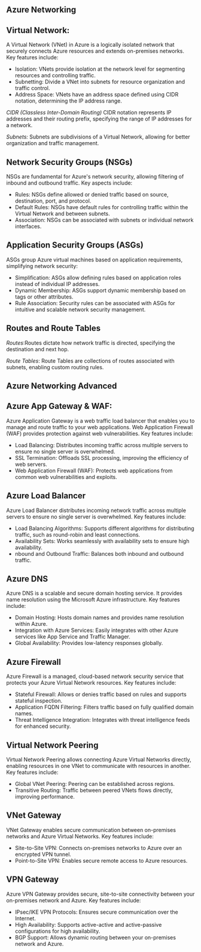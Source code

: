 ## Azure Networking
## Virtual Network:
A Virtual Network (VNet) in Azure is a logically isolated network that securely connects Azure resources and extends on-premises networks. Key features include:
- Isolation: VNets provide isolation at the network level for segmenting resources and controlling traffic.
- Subnetting: Divide a VNet into subnets for resource organization and traffic control.
- Address Space: VNets have an address space defined using CIDR notation, determining the IP address range.

*CIDR (Classless Inter-Domain Routing)*
CIDR notation represents IP addresses and their routing prefix, specifying the range of IP addresses for a network.

*Subnets:*
Subnets are subdivisions of a Virtual Network, allowing for better organization and traffic management.

## Network Security Groups (NSGs)
NSGs are fundamental for Azure's network security, allowing filtering of inbound and outbound traffic. Key aspects include:
- Rules: NSGs define allowed or denied traffic based on source, destination, port, and protocol.
- Default Rules: NSGs have default rules for controlling traffic within the Virtual Network and between subnets.
- Association: NSGs can be associated with subnets or individual network interfaces.

## Application Security Groups (ASGs)
ASGs group Azure virtual machines based on application requirements, simplifying network security:
- Simplification: ASGs allow defining rules based on application roles instead of individual IP addresses.
- Dynamic Membership: ASGs support dynamic membership based on tags or other attributes.
- Rule Association: Security rules can be associated with ASGs for intuitive and scalable network security management.

## Routes and Route Tables
*Routes*:Routes dictate how network traffic is directed, specifying the destination and next hop.

*Route Tables*: Route Tables are collections of routes associated with subnets, enabling custom routing rules.

## Azure Networking Advanced
## Azure App Gateway & WAF:
Azure Application Gateway is a web traffic load balancer that enables you to manage and route traffic to your web applications. Web Application Firewall (WAF) provides protection against web vulnerabilities. Key features include:
- Load Balancing: Distributes incoming traffic across multiple servers to ensure no single server is overwhelmed.
- SSL Termination: Offloads SSL processing, improving the efficiency of web servers.
- Web Application Firewall (WAF): Protects web applications from common web vulnerabilities and exploits.

## Azure Load Balancer
Azure Load Balancer distributes incoming network traffic across multiple servers to ensure no single server is overwhelmed. Key features include:
- Load Balancing Algorithms: Supports different algorithms for distributing traffic, such as round-robin and least connections.
- Availability Sets: Works seamlessly with availability sets to ensure high availability.
- nbound and Outbound Traffic: Balances both inbound and outbound traffic.

## Azure DNS
Azure DNS is a scalable and secure domain hosting service. It provides name resolution using the Microsoft Azure infrastructure. Key features include:
- Domain Hosting: Hosts domain names and provides name resolution within Azure.
- Integration with Azure Services: Easily integrates with other Azure services like App Service and Traffic Manager.
- Global Availability: Provides low-latency responses globally.

## Azure Firewall
Azure Firewall is a managed, cloud-based network security service that protects your Azure Virtual Network resources. Key features include:
- Stateful Firewall: Allows or denies traffic based on rules and supports stateful inspection.
- Application FQDN Filtering: Filters traffic based on fully qualified domain names.
- Threat Intelligence Integration: Integrates with threat intelligence feeds for enhanced security.

## Virtual Network Peering
Virtual Network Peering allows connecting Azure Virtual Networks directly, enabling resources in one VNet to communicate with resources in another.
Key features include:
- Global VNet Peering: Peering can be established across regions.
- Transitive Routing: Traffic between peered VNets flows directly, improving performance.

## VNet Gateway
VNet Gateway enables secure communication between on-premises networks and Azure Virtual Networks. 
Key features include:
- Site-to-Site VPN: Connects on-premises networks to Azure over an encrypted VPN tunnel.
- Point-to-Site VPN: Enables secure remote access to Azure resources.

## VPN Gateway
Azure VPN Gateway provides secure, site-to-site connectivity between your on-premises network and Azure.
Key features include:
- IPsec/IKE VPN Protocols: Ensures secure communication over the Internet.
- High Availability: Supports active-active and active-passive configurations for high availability.
- BGP Support: Allows dynamic routing between your on-premises network and Azure.
